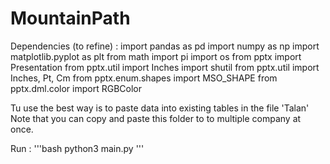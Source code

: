 # MountainPath

Dependencies (to refine) :
import pandas as pd
import numpy as np
import matplotlib.pyplot as plt
from math import pi
import os
from pptx import Presentation
from pptx.util import Inches
import shutil
from pptx.util import Inches, Pt, Cm
from pptx.enum.shapes import MSO_SHAPE
from pptx.dml.color import RGBColor

Tu use the best way is to paste data into existing tables in the file 'Talan'
Note that you can copy and paste this folder to to multiple company at once.

Run :
'''bash
python3 main.py
'''
